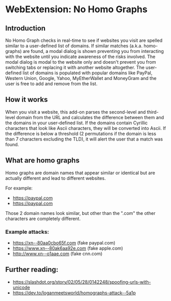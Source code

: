 # WebExtension: No Homo Graphs

## Introduction
No Homo Graph checks in real-time to see if websites you visit are spelled similar to a user-defined list of domains. If similar matches (a.k.a. homo-graphs) are found, a modal dialog is shown preventing you from interacting with the website until you indicate awareness of the risks involved. The modal dialog is modal to the website only and doesn't prevent you from switching tabs or replacing it with another website altogether. The user-defined list of domains is populated with popular domains like PayPal, Western Union, Google, Yahoo, MyEtherWallet and MoneyGram and the user is free to add and remove from the list.

## How it works
When you visit a website, this add-on parses the second-level and third-level domain from the URL and calculates the difference between them and the domains in your user-defined list. If the domains contain Cyrillic characters that look like Ascii characters, they will be converted into Ascii. If the difference is below a threshold (2 permutations if the domain is less than 7 characters excluding the TLD), it will alert the user that a match was found.

## What are homo graphs
Homo graphs are domain names that appear similar or identical but are actually different and lead to different websites.

For example:
- https://раураӏ.com
- https://paypal.com

Those 2 domain names look similar, but other than the ".com" the other characters are completely different.

### Example attacks:
- https://xn--80aa0cbo65f.com (fake paypal.com)
- https://www.xn--80ak6aa92e.com (fake apple.com)
- http://www.xn--o1aae.com (fake cnn.com)

## Further reading:
- https://slashdot.org/story/02/05/28/0142248/spoofing-urls-with-unicode
- https://dev.to/loganmeetsworld/homographs-attack--5a1p

